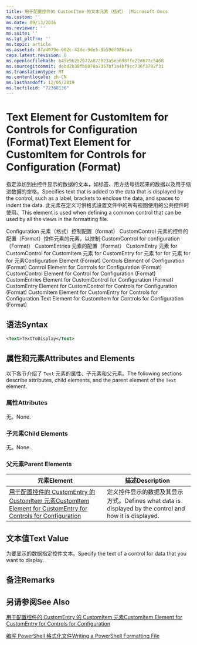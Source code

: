 ```yaml
---
title: 用于配置控件的 CustomItem 的文本元素（格式） |Microsoft Docs
ms.custom: ''
ms.date: 09/13/2016
ms.reviewer: ''
ms.suite: ''
ms.tgt_pltfrm: ''
ms.topic: article
ms.assetid: 87a4079e-602c-42de-9de5-9b59df986caa
caps.latest.revision: 6
ms.openlocfilehash: b45e96252672a872023a5eb698ffe22d677c5468
ms.sourcegitcommit: debd2b38fb8070a7357bf1a4bf9cc736f3702f31
ms.translationtype: MT
ms.contentlocale: zh-CN
ms.lasthandoff: 12/05/2019
ms.locfileid: "72368136"
---
```

# <a name="text-element-for-customitem-for-controls-for-configuration-format"></a><span data-ttu-id="deab6-102">Text Element for CustomItem for Controls for Configuration (Format)</span><span class="sxs-lookup"><span data-stu-id="deab6-102">Text Element for CustomItem for Controls for Configuration (Format)</span></span>

<span data-ttu-id="deab6-103">指定添加到由控件显示的数据的文本，如标签、用方括号括起来的数据以及用于缩进数据的空格。</span><span class="sxs-lookup"><span data-stu-id="deab6-103">Specifies text that is added to the data that is displayed by the control, such as a label, brackets to enclose the data, and spaces to indent the data.</span></span> <span data-ttu-id="deab6-104">此元素在定义可供格式设置文件中的所有视图使用的公共控件时使用。</span><span class="sxs-lookup"><span data-stu-id="deab6-104">This element is used when defining a common control that can be used by all the views in the formatting file.</span></span>

<span data-ttu-id="deab6-105">Configuration 元素（格式）控制配置（format） CustomControl 元素的控件的配置（Format）控件元素的元素，以控制 CustomControl for configuration （Format） CustomEntries 元素的配置（Format） CustomEntry 元素 for CustomControl for CustomItem 元素 for CustomEntry for 元素 for for 元素 for for 元素</span><span class="sxs-lookup"><span data-stu-id="deab6-105">Configuration Element (Format) Controls Element of Configuration (Format) Control Element for Controls for Configuration (Format) CustomControl Element for Control for Configuration (Format) CustomEntries Element for CustomControl for Configuration (Format) CustomEntry Element for CustomControl for Controls for Configuration (Format) CustomItem Element for CustomEntry for Controls for Configuration Text Element for CustomItem for Controls for Configuration (Format)</span></span>

## <a name="syntax"></a><span data-ttu-id="deab6-106">语法</span><span class="sxs-lookup"><span data-stu-id="deab6-106">Syntax</span></span>

```xml
<Text>TextToDisplay</Text>
```

## <a name="attributes-and-elements"></a><span data-ttu-id="deab6-107">属性和元素</span><span class="sxs-lookup"><span data-stu-id="deab6-107">Attributes and Elements</span></span>

<span data-ttu-id="deab6-108">以下各节介绍了 `Text` 元素的属性、子元素和父元素。</span><span class="sxs-lookup"><span data-stu-id="deab6-108">The following sections describe attributes, child elements, and the parent element of the `Text` element.</span></span>

### <a name="attributes"></a><span data-ttu-id="deab6-109">属性</span><span class="sxs-lookup"><span data-stu-id="deab6-109">Attributes</span></span>

<span data-ttu-id="deab6-110">无。</span><span class="sxs-lookup"><span data-stu-id="deab6-110">None.</span></span>

### <a name="child-elements"></a><span data-ttu-id="deab6-111">子元素</span><span class="sxs-lookup"><span data-stu-id="deab6-111">Child Elements</span></span>

<span data-ttu-id="deab6-112">无。</span><span class="sxs-lookup"><span data-stu-id="deab6-112">None.</span></span>

### <a name="parent-elements"></a><span data-ttu-id="deab6-113">父元素</span><span class="sxs-lookup"><span data-stu-id="deab6-113">Parent Elements</span></span>

|<span data-ttu-id="deab6-114">元素</span><span class="sxs-lookup"><span data-stu-id="deab6-114">Element</span></span>|<span data-ttu-id="deab6-115">描述</span><span class="sxs-lookup"><span data-stu-id="deab6-115">Description</span></span>|
|-------------|-----------------|
|[<span data-ttu-id="deab6-116">用于配置控件的 CustomEntry 的 CustomItem 元素</span><span class="sxs-lookup"><span data-stu-id="deab6-116">CustomItem Element for CustomEntry for Controls for Configuration</span></span>](./customitem-element-for-customentry-for-controls-for-configuration-format.md)|<span data-ttu-id="deab6-117">定义控件显示的数据及其显示方式。</span><span class="sxs-lookup"><span data-stu-id="deab6-117">Defines what data is displayed by the control and how it is displayed.</span></span>|

## <a name="text-value"></a><span data-ttu-id="deab6-118">文本值</span><span class="sxs-lookup"><span data-stu-id="deab6-118">Text Value</span></span>

<span data-ttu-id="deab6-119">为要显示的数据指定控件文本。</span><span class="sxs-lookup"><span data-stu-id="deab6-119">Specify the text of a control for data that you want to display.</span></span>

## <a name="remarks"></a><span data-ttu-id="deab6-120">备注</span><span class="sxs-lookup"><span data-stu-id="deab6-120">Remarks</span></span>

## <a name="see-also"></a><span data-ttu-id="deab6-121">另请参阅</span><span class="sxs-lookup"><span data-stu-id="deab6-121">See Also</span></span>

[<span data-ttu-id="deab6-122">用于配置控件的 CustomEntry 的 CustomItem 元素</span><span class="sxs-lookup"><span data-stu-id="deab6-122">CustomItem Element for CustomEntry for Controls for Configuration</span></span>](./customitem-element-for-customentry-for-controls-for-configuration-format.md)

[<span data-ttu-id="deab6-123">编写 PowerShell 格式化文件</span><span class="sxs-lookup"><span data-stu-id="deab6-123">Writing a PowerShell Formatting File</span></span>](./writing-a-powershell-formatting-file.md)
